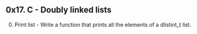 ## 0x17. C - Doubly linked lists ##
0. Print list - Write a function that prints all the elements of a dlistint_t list.
